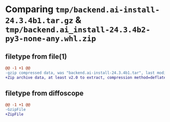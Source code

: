 # Comparing `tmp/backend.ai-install-24.3.4b1.tar.gz` & `tmp/backend.ai_install-24.3.4b2-py3-none-any.whl.zip`

## filetype from file(1)

```diff
@@ -1 +1 @@
-gzip compressed data, was "backend.ai-install-24.3.4b1.tar", last modified: Fri May 31 19:10:21 2024, max compression
+Zip archive data, at least v2.0 to extract, compression method=deflate
```

## filetype from diffoscope

```diff
@@ -1 +1 @@
-GzipFile
+ZipFile
```

